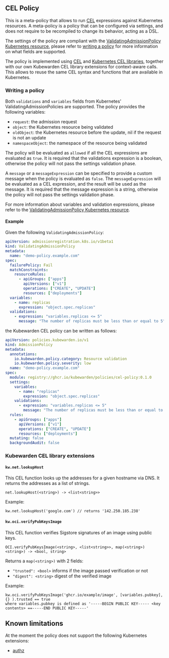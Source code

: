 ## CEL Policy

This is a meta-policy that allows to run [CEL](https://github.com/google/cel-go) expressions
against Kubernetes resources.
A meta-policy is a policy that can be configured via settings, and does not require to be recompiled to change its behavior, acting as a DSL.

The settings of the policy are compliant with the [ValidatingAdmissionPolicy Kubernetes resource](https://kubernetes.io/docs/reference/access-authn-authz/validating-admission-policy/),
please refer to [writing a policy](#writing-a-policy) for more information on what fields are supported.

The policy is implemented using [CEL](https://github.com/google/cel-go) and [Kubernetes CEL libraries](https://pkg.go.dev/k8s.io/apiserver/pkg/cel/library), together with our own Kubewarden CEL library extensions for context-aware calls.
This allows to reuse the same CEL syntax and functions that are available in Kubernetes.

### Writing a policy

Both `validations` and `variables` fields from Kubernetes' ValidatingAdmissionPolicies are supported.
The policy provides the following variables:

- `request`: the admission request
- `object`: the Kubernetes resource being validated
- `oldObject`: the Kubernetes resource before the update, nil if the request is not an update
- `namespaceObject`: the namespace of the resource being validated

The policy will be evaluated as `allowed` if all the CEL expressions are evaluated as `true`.
It is required that the validations expression is a boolean, otherwise the policy will not pass the settings validation phase.

A `message` or a `messageExpression` can be specified to provide a custom message when the policy is evaluated as `false`.
The `messageExpression` will be evaluated as a CEL expression, and the result will be used as the message.
It is required that the message expression is a string, otherwise the policy will not pass the settings validation phase.

For more information about variables and validation expressions, please refer to the [ValidatingAdmissionPolicy Kubernetes resource](https://kubernetes.io/docs/reference/access-authn-authz/validating-admission-policy/).

#### Example

Given the following `ValidatingAdmissionPolicy`:

```yaml
apiVersion: admissionregistration.k8s.io/v1beta1
kind: ValidatingAdmissionPolicy
metadata:
  name: "demo-policy.example.com"
spec:
  failurePolicy: Fail
  matchConstraints:
    resourceRules:
      - apiGroups: ["apps"]
        apiVersions: ["v1"]
        operations: ["CREATE", "UPDATE"]
        resources: ["deployments"]
  variables:
    - name: replicas
      expression: "object.spec.replicas"
  validations:
    - expression: "variables.replicas <= 5"
      message: "The number of replicas must be less than or equal to 5"
```

the Kubewarden CEL policy can be written as follows:

```yaml
apiVersion: policies.kubewarden.io/v1
kind: AdmissionPolicy
metadata:
  annotations:
    io.kubewarden.policy.category: Resource validation
    io.kubewarden.policy.severity: low
  name: "demo-policy.example.com"
spec:
  module: registry://ghcr.io/kubewarden/policies/cel-policy:0.1.0
  settings:
    variables:
      - name: "replicas"
        expression: "object.spec.replicas"
    validations:
      - expression: "variables.replicas <= 5"
        message: "The number of replicas must be less than or equal to 5"
  rules:
    - apiGroups: ["apps"]
      apiVersions: ["v1"]
      operations: ["CREATE", "UPDATE"]
      resources: ["deployments"]
  mutating: false
  backgroundAudit: false
```

### Kubewarden CEL library extensions

#### `kw.net.lookupHost`

This CEL function looks up the addresses for a given hostname via DNS. It
returns the addresses as a list of strings.

    net.lookupHost(<string>) -> <list<string>>

Example:

    kw.net.lookupHost('google.com') // returns '142.250.185.238'

#### `kw.oci.verifyPubKeysImage`

This CEL function verifies Sigstore signatures of an image using public keys.

    OCI.verifyPubKeysImage(<string>, <list<string>>, map(<string>)<string>) -> <bool, string>

Returns a `map(<string>)` with 2 fields:

- `"trusted": <bool>` informs if the image passed verification or not
- `"digest": <string>` digest of the verified image

Example:

    kw.oci.verifyPubKeysImage('ghcr.io/example/image', [variables.pubkey], {} ).trusted == true
    where variables.pubkey is defined as '-----BEGIN PUBLIC KEY----- <key contents> ==-----END PUBLIC KEY-----'

## Known limitations

At the moment the policy does not support the following Kubernetes extensions:

- [authz](https://pkg.go.dev/k8s.io/apiserver/pkg/cel/library#Authz)

